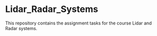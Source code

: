 # Lidar_Radar_Systems

This repository contains the assignment tasks for the course Lidar and Radar systems. 
